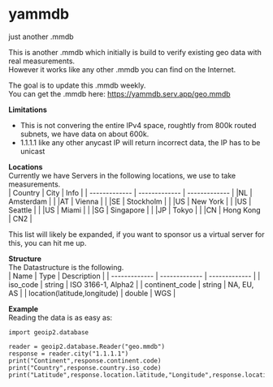 # yammdb
just another .mmdb

This is another .mmdb which initially is build to verify existing geo data with real measurements.<br>
However it works like any other .mmdb you can find on the Internet.<br>

The goal is to update this .mmdb weekly.<br>
You can get the .mmdb here: https://yammdb.serv.app/geo.mmdb<br>

**Limitations**<br>
- This is not convering the entire IPv4 space, roughtly from 800k routed subnets, we have data on about 600k.
- 1.1.1.1 like any other anycast IP will return incorrect data, the IP has to be unicast

**Locations**<br>
Currently we have Servers in the following locations, we use to take measurements.<br>
| Country          | City          | Info   |
| ------------- | ------------- | ------------- |
|NL             | Amsterdam     |               |
|AT             | Vienna        |               |
|SE             | Stockholm     |               |
|US             | New York      |               |
|US             | Seattle       |               |
|US             | Miami         |               |
|SG             | Singapore     |               |
|JP             | Tokyo         |               |
|CN             | Hong Kong     | CN2           |

This list will likely be expanded, if you want to sponsor us a virtual server for this, you can hit me up.<br>

**Structure**<br>
The Datastructure is the following.<br>
| Name                         | Type          | Description        |
| -------------                | ------------- | -------------      |
| iso_code                     | string        | ISO 3166-1, Alpha2 |
| continent_code               | string        | NA, EU, AS         |
| location(latitude,longitude) | double        | WGS                |  

**Example**<br>
Reading the data is as easy as:
```
import geoip2.database

reader = geoip2.database.Reader("geo.mmdb")
response = reader.city("1.1.1.1")
print("Continent",response.continent.code)
print("Country",response.country.iso_code)
print("Latitude",response.location.latitude,"Longitude",response.location.longitude)
```